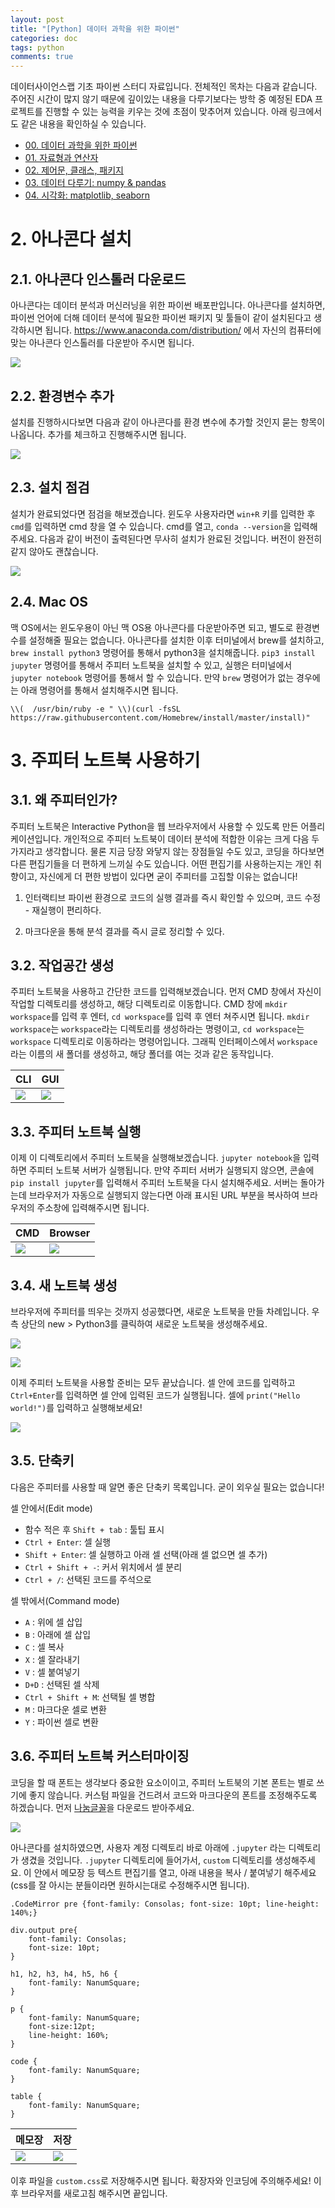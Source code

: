 ```yaml
---
layout: post
title: "[Python] 데이터 과학을 위한 파이썬"
categories: doc
tags: python
comments: true
---
```


데이터사이언스랩 기초 파이썬 스터디 자료입니다. 전체적인 목차는 다음과 같습니다. 주어진 시간이 많지 않기 때문에 깊이있는 내용을 다루기보다는 방학 중 예정된 EDA 프로젝트를 진행할 수 있는 능력을 키우는 것에 초점이 맞추어져 있습니다. 아래 링크에서도 같은 내용을 확인하실 수 있습니다.

- [00. 데이터 과학을 위한 파이썬](https://yonseidslab.github.io/pyfords/)
- [01. 자료형과 연산자](https://yonseidslab.github.io/pyfords/page1)
- [02. 제어문, 클래스, 패키지](https://yonseidslab.github.io/pyfords/page2)
- [03. 데이터 다루기: numpy & pandas](https://yonseidslab.github.io/pyfords/page3)
- [04. 시각화: matplotlib, seaborn](https://yonseidslab.github.io/pyfords/page4)

# 2. 아나콘다 설치

## 2.1. 아나콘다 인스톨러 다운로드

아나콘다는 데이터 분석과 머신러닝을 위한 파이썬 배포판입니다. 아나콘다를 설치하면, 파이썬 언어에 더해 데이터 분석에 필요한 파이썬 패키지 및 툴들이 같이 설치된다고 생각하시면 됩니다. https://www.anaconda.com/distribution/ 에서 자신의 컴퓨터에 맞는 아나콘다 인스톨러를 다운받아 주시면 됩니다.

![](/assets/img/docs/conda.png)


## 2.2. 환경변수 추가

설치를 진행하시다보면 다음과 같이 아나콘다를 환경 변수에 추가할 것인지 묻는 항목이 나옵니다. 추가를 체크하고 진행해주시면 됩니다.

![](/assets/img/docs/envpath.png)

## 2.3. 설치 점검

설치가 완료되었다면 점검을 해보겠습니다. 윈도우 사용자라면 `win+R` 키를 입력한 후 `cmd`를 입력하면 cmd 창을 열 수 있습니다. cmd를 열고, `conda --version`을 입력해주세요. 다음과 같이 버전이 출력된다면 무사히 설치가 완료된 것입니다. 버전이 완전히 같지 않아도 괜찮습니다.

![](/assets/img/docs/condaver.png)

## 2.4. Mac OS

맥 OS에서는 윈도우용이 아닌 맥 OS용 아나콘다를 다운받아주면 되고, 별도로 환경변수를 설정해줄 필요는 없습니다. 아나콘다를 설치한 이후 터미널에서 brew를 설치하고, `brew install python3` 명령어를 통해서 python3을 설치해줍니다. `pip3 install jupyter` 명령어를 통해서 주피터 노트북을 설치할 수 있고, 실행은 터미널에서 `jupyter notebook` 명령어를 통해서 할 수 있습니다. 만약 `brew` 명령어가 없는 경우에는 아래 명령어를 통해서 설치해주시면 됩니다.

```
\\(  /usr/bin/ruby -e " \\)(curl -fsSL https://raw.githubusercontent.com/Homebrew/install/master/install)"
```

# 3. 주피터 노트북 사용하기

## 3.1. 왜 주피터인가?

주피터 노트북은 Interactive Python을 웹 브라우저에서 사용할 수 있도록 만든 어플리케이션입니다. 개인적으로 주피터 노트북이 데이터 분석에 적합한 이유는 크게 다음 두 가지라고 생각합니다. 물론 지금 당장 와닿지 않는 장점들일 수도 있고, 코딩을 하다보면 다른 편집기들을 더 편하게 느끼실 수도 있습니다. 어떤 편집기를 사용하는지는 개인 취향이고, 자신에게 더 편한 방법이 있다면 굳이 주피터를 고집할 이유는 없습니다!

1. 인터랙티브 파이썬 환경으로 코드의 실행 결과를 즉시 확인할 수 있으며, 코드 수정 - 재실행이 편리하다.

2. 마크다운을 통해 분석 결과를 즉시 글로 정리할 수 있다.

## 3.2. 작업공간 생성

주피터 노트북을 사용하고 간단한 코드를 입력해보겠습니다. 먼저 CMD 창에서 자신이 작업할 디렉토리를 생성하고, 해당 디렉토리로 이동합니다. CMD 창에 `mkdir workspace`를 입력 후 엔터,  `cd workspace`를 입력 후 엔터 쳐주시면 됩니다. `mkdir workspace`는 `workspace`라는 디렉토리를 생성하라는 명령이고, `cd workspace`는 `workspace` 디렉토리로 이동하라는 명령어입니다. 그래픽 인터페이스에서 `workspace`라는 이름의 새 폴더를 생성하고, 해당 폴더를 여는 것과 같은 동작입니다.

CLI|GUI
---|---
![](/assets/img/docs/workspace.png)|![](/assets/img/docs/workspaceGUI.png)


## 3.3. 주피터 노트북 실행

이제 이 디렉토리에서 주피터 노트북을 실행해보겠습니다. `jupyter notebook`을 입력하면 주피터 노트북 서버가 실행됩니다. 만약 주피터 서버가 실행되지 않으면, 콘솔에 `pip install jupyter`를 입력해서 주피터 노트북을 다시 설치해주세요. 서버는 돌아가는데 브라우저가 자동으로 실행되지 않는다면 아래 표시된 URL 부분을 복사하여 브라우저의 주소창에 입력해주시면 됩니다.

CMD|Browser
---|---
![](/assets/img/docs/jupyterURL.png)|![](/assets/img/docs/jupyter.png)


## 3.4. 새 노트북 생성

브라우저에 주피터를 띄우는 것까지 성공했다면, 새로운 노트북을 만들 차례입니다. 우측 상단의 new > Python3를 클릭하여 새로운 노트북을 생성해주세요.

![](/assets/img/docs/newNotebook.png)

![](/assets/img/docs/notebook.png)

이제 주피터 노트북을 사용할 준비는 모두 끝났습니다. 셀 안에 코드를 입력하고 `Ctrl+Enter`를 입력하면 셀 안에 입력된 코드가 실행됩니다. 셀에 `print("Hello world!")`를 입력하고 실행해보세요!

![](/assets/img/docs/helloworld.png)

## 3.5. 단축키

다음은 주피터를 사용할 때 알면 좋은 단축키 목록입니다. 굳이 외우실 필요는 없습니다! 

셀 안에서(Edit mode)

- 함수 적은 후 `Shift + tab` :  툴팁 표시
- `Ctrl + Enter`: 셀 실행 
- `Shift + Enter`: 셀 실행하고 아래 셀 선택(아래 셀 없으면 셀 추가)
- `Ctrl + Shift + -`: 커서 위치에서 셀 분리
- `Ctrl + /`: 선택된 코드를 주석으로

셀 밖에서(Command mode)

- `A` : 위에 셀 삽입
- `B` : 아래에 셀 삽입
- `C` : 셀 복사
- `X` : 셀 잘라내기
- `V` : 셀 붙여넣기
- `D+D` : 선택된 셀 삭제
- `Ctrl + Shift + M`: 선택될 셀 병합
- `M` : 마크다운 셀로 변환
- `Y` : 파이썬 셀로 변환

## 3.6. 주피터 노트북 커스터마이징

코딩을 할 때 폰트는 생각보다 중요한 요소이이고, 주피터 노트북의 기본 폰트는 별로 쓰기에 좋지 않습니다. 커스텀 파일을 건드려서 코드와 마크다운의 폰트를 조정해주도록 하겠습니다. 먼저 [나눔글꼴](https://hangeul.naver.com/2017/nanum)을 다운로드 받아주세요. 

![](/assets/img/docs/jupyterPath.png)

아나콘다를 설치하였으면, 사용자 계정 디렉토리 바로 아래에 `.jupyter` 라는 디렉토리가 생겼을 것입니다. `.jupyter` 디렉토리에 들어가서, `custom` 디렉토리를 생성해주세요. 이 안에서 메모장 등 텍스트 편집기를 열고, 아래 내용을 복사 / 붙여넣기 해주세요(css를 잘 아시는 분들이라면 원하시는대로 수정해주시면 됩니다). 

```
.CodeMirror pre {font-family: Consolas; font-size: 10pt; line-height: 140%;}

div.output pre{
    font-family: Consolas;
    font-size: 10pt;
}

h1, h2, h3, h4, h5, h6 {
	font-family: NanumSquare;
}

p {
	font-family: NanumSquare;
	font-size:12pt;
	line-height: 160%;
}

code {
	font-family: NanumSquare;
}

table {
	font-family: NanumSquare;
}
```

메모장|저장
---|---
![](/assets/img/docs/jupyterCustom.png)|![](/assets/img/docs/jupyterCss.png)

이후 파일을 `custom.css`로 저장해주시면 됩니다. 확장자와 인코딩에 주의해주세요! 이후 브라우저를 새로고침 해주시면 끝입니다.